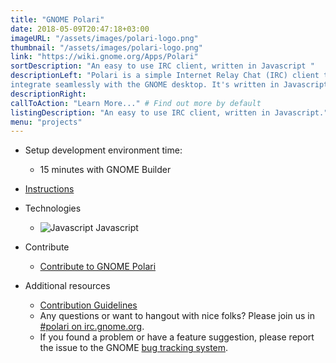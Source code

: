 ```yaml
---
title: "GNOME Polari"
date: 2018-05-09T20:47:18+03:00
imageURL: "/assets/images/polari-logo.png"
thumbnail: "/assets/images/polari-logo.png"
link: "https://wiki.gnome.org/Apps/Polari"
sortDescription: "An easy to use IRC client, written in Javascript "
descriptionLeft: "Polari is a simple Internet Relay Chat (IRC) client that is designed to
integrate seamlessly with the GNOME desktop. It's written in Javascript and it's a great project to begin with, especially if this is your first attempt contributing code into an open source project."
descriptionRight:
callToAction: "Learn More..." # Find out more by default
listingDescription: "An easy to use IRC client, written in Javascript." # The description of the project for the project listing, if no description is provided the content of the sortDescription will be used
menu: "projects"
---
```


- Setup development environment time:

  - 15 minutes with GNOME Builder

* [Instructions](https://wiki.gnome.org/Newcomers/BuildProject)

* Technologies

  - ![Javascript](/assets/images/js.jpg) Javascript

* Contribute

  - [Contribute to GNOME Polari](https://git.gnome.org/browse/polari/)

* Additional resources
  - [Contribution Guidelines](https://gitlab.gnome.org/GNOME/gnome-todo/blob/master/doc/CONTRIBUTING.md)
  - Any questions or want to hangout with nice folks? Please join us in [#polari on irc.gnome.org](irc://irc.gnome.org/%23polari).
  - If you found a problem or have a feature suggestion, please report the issue to the GNOME [bug tracking system](https://gitlab.gnome.org/GNOME/polari/issues).
